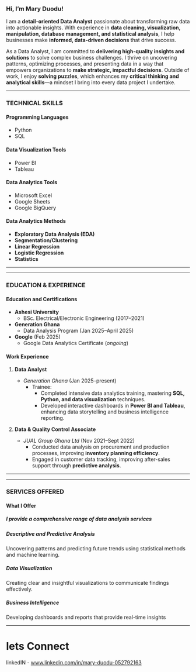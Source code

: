 ### **Hi, I’m Mary Duodu!**  

I am a **detail-oriented Data Analyst** passionate about transforming raw data into actionable insights.
With experience in **data cleaning, visualization, manipulation, database management, and statistical analysis**, 
I help businesses make **informed, data-driven decisions** that drive success.  

As a Data Analyst, I am committed to **delivering high-quality insights and solutions** to solve complex business challenges.
I thrive on uncovering patterns, optimizing processes, and presenting data in a way that empowers organizations 
to **make strategic, impactful decisions**. Outside of work, I enjoy **solving puzzles**, which enhances my **critical thinking and analytical skills**—a mindset I bring into 
every data project I undertake. 

---

### **TECHNICAL SKILLS**  

#### **Programming Languages**  
- Python  
- SQL  

#### **Data Visualization Tools**  
- Power BI  
- Tableau  

#### **Data Analytics Tools**  
- Microsoft Excel  
- Google Sheets  
- Google BigQuery  

#### **Data Analytics Methods**  
- **Exploratory Data Analysis (EDA)**  
- **Segmentation/Clustering**  
- **Linear Regression**  
- **Logistic Regression**  
- **Statistics**  

---

---

### **EDUCATION & EXPERIENCE**  

#### **Education and Certifications**  
- **Ashesi University**  
  - BSc. Electrical/Electronic Engineering (2017–2021)  
- **Generation Ghana**  
  - Data Analysis Program (Jan 2025–April 2025)  
- **Google** (Feb 2025)  
  - Google Data Analytics Certificate (*ongoing*)  

#### **Work Experience**  
1. **Data Analyst**  
   - *Generation Ghana* (Jan 2025–present)  
     - Trainee:  
       - Completed intensive data analytics training, mastering **SQL, Python, and data visualization** techniques.  
       - Developed interactive dashboards in **Power BI and Tableau**, enhancing data storytelling and business intelligence reporting.  

2. **Data & Quality Control Associate**  
   - *JUAL Group Ghana Ltd* (Nov 2021–Sept 2022)  
     - Conducted data analysis on procurement and production processes, improving **inventory planning efficiency**.  
     - Engaged in customer data tracking, improving after-sales support through **predictive analysis**.  

---

---
### SERVICES OFFERED

#### What I Offer

##### I provide a comprehensive range of data analysis services

##### Descriptive and Predictive Analysis
Uncovering patterns and predicting future trends using
statistical methods and machine learning.

##### Data Visualization
Creating clear and insightful visualizations to communicate
findings effectively.

##### Business Intelligence
Developing dashboards and reports that provide real-time insights

---


# lets Connect

linkedIN - www.linkedin.com/in/mary-duodu-052792163


